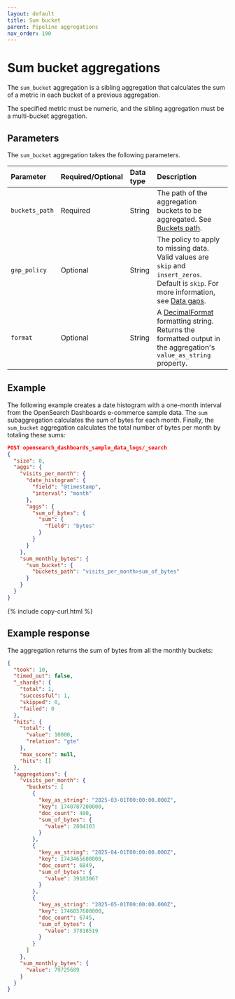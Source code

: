 ```yaml
---
layout: default
title: Sum bucket
parent: Pipeline aggregations
nav_order: 190
---
```


# Sum bucket aggregations

The `sum_bucket` aggregation is a sibling aggregation that calculates the sum of a metric in each bucket of a previous aggregation.

The specified metric must be numeric, and the sibling aggregation must be a multi-bucket aggregation.

## Parameters

The `sum_bucket` aggregation takes the following parameters.

| Parameter             | Required/Optional | Data type       | Description |
| :--                   | :--               |  :--            | :--         |
| `buckets_path`        | Required          | String          | The path of the aggregation buckets to be aggregated. See [Buckets path]({{site.url}}{{site.baseurl}}/aggregations/pipeline/index#buckets-path). |
| `gap_policy`          | Optional          | String          | The policy to apply to missing data. Valid values are `skip` and `insert_zeros`. Default is `skip`. For more information, see [Data gaps]({{site.url}}{{site.baseurl}}/aggregations/pipeline/index#data-gaps).|
| `format`              | Optional          | String          | A [DecimalFormat](https://docs.oracle.com/en/java/javase/11/docs/api/java.base/java/text/DecimalFormat.html) formatting string. Returns the formatted output in the aggregation's `value_as_string` property. |

## Example

The following example creates a date histogram with a one-month interval from the OpenSearch Dashboards e-commerce sample data. The `sum` subaggregation calculates the sum of bytes for each month. Finally, the `sum_bucket` aggregation calculates the total number of bytes per month by totaling these sums:

```json
POST opensearch_dashboards_sample_data_logs/_search
{
  "size": 0,
  "aggs": {
    "visits_per_month": {
      "date_histogram": {
        "field": "@timestamp",
        "interval": "month"
      },
      "aggs": {
        "sum_of_bytes": {
          "sum": {
            "field": "bytes"
          }
        }
      }
    },
    "sum_monthly_bytes": {
      "sum_bucket": {
        "buckets_path": "visits_per_month>sum_of_bytes"
      }
    }
  }
}
```
{% include copy-curl.html %}

## Example response

The aggregation returns the sum of bytes from all the monthly buckets:

```json
{
  "took": 10,
  "timed_out": false,
  "_shards": {
    "total": 1,
    "successful": 1,
    "skipped": 0,
    "failed": 0
  },
  "hits": {
    "total": {
      "value": 10000,
      "relation": "gte"
    },
    "max_score": null,
    "hits": []
  },
  "aggregations": {
    "visits_per_month": {
      "buckets": [
        {
          "key_as_string": "2025-03-01T00:00:00.000Z",
          "key": 1740787200000,
          "doc_count": 480,
          "sum_of_bytes": {
            "value": 2804103
          }
        },
        {
          "key_as_string": "2025-04-01T00:00:00.000Z",
          "key": 1743465600000,
          "doc_count": 6849,
          "sum_of_bytes": {
            "value": 39103067
          }
        },
        {
          "key_as_string": "2025-05-01T00:00:00.000Z",
          "key": 1746057600000,
          "doc_count": 6745,
          "sum_of_bytes": {
            "value": 37818519
          }
        }
      ]
    },
    "sum_monthly_bytes": {
      "value": 79725689
    }
  }
}
```


